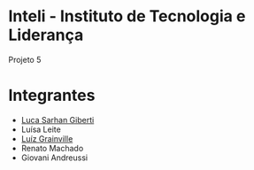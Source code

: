 # Inteli - Instituto de Tecnologia e Liderança
Projeto 5

# Integrantes
- <a href="https://www.linkedin.com/in/luca-giberti-63a4ab231/">Luca Sarhan Giberti</a>
- <a>Luísa Leite</a>
- <a href="https://www.linkedin.com/in/luiz-granville-898780209/">Luíz Grainville</a>
- <a>Renato Machado</a>
- <a>Giovani Andreussi</a>
